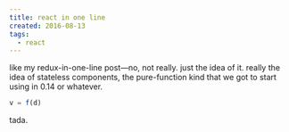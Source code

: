 ```yaml
---
title: react in one line
created: 2016-08-13
tags:
  - react
---
```


like my redux-in-one-line post&mdash;no, not really. just the idea of it.
really the idea of stateless components, the pure-function kind that we got to
start using in 0.14 or whatever.

```javascript
v = f(d)
```

tada.

